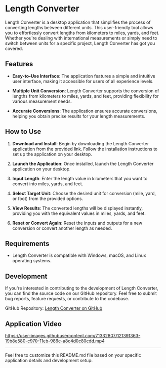 
# Length Converter

Length Converter is a desktop application that simplifies the process of converting lengths between different units. This user-friendly tool allows you to effortlessly convert lengths from kilometers to miles, yards, and feet. Whether you're dealing with international measurements or simply need to switch between units for a specific project, Length Converter has got you covered.

## Features

- **Easy-to-Use Interface**: The application features a simple and intuitive user interface, making it accessible for users of all experience levels.

- **Multiple Unit Conversion**: Length Converter supports the conversion of lengths from kilometers to miles, yards, and feet, providing flexibility for various measurement needs.

- **Accurate Conversions**: The application ensures accurate conversions, helping you obtain precise results for your length measurements.

## How to Use

1. **Download and Install**: Begin by downloading the Length Converter application from the provided link. Follow the installation instructions to set up the application on your desktop.

2. **Launch the Application**: Once installed, launch the Length Converter application on your desktop.

3. **Input Length**: Enter the length value in kilometers that you want to convert into miles, yards, and feet.

4. **Select Target Unit**: Choose the desired unit for conversion (mile, yard, or foot) from the provided options.

5. **View Results**: The converted lengths will be displayed instantly, providing you with the equivalent values in miles, yards, and feet.

6. **Reset or Convert Again**: Reset the inputs and outputs for a new conversion or convert another length as needed.

## Requirements

- Length Converter is compatible with Windows, macOS, and Linux operating systems.

## Development

If you're interested in contributing to the development of Length Converter, you can find the source code on our GitHub repository. Feel free to submit bug reports, feature requests, or contribute to the codebase.

GitHub Repository: [Length Converter on GitHub](https://github.com/NeamulIslamFahim/Length_Converter)

## Application Video

https://user-images.githubusercontent.com/71332807/121391363-19b8e580-c970-11eb-986c-a8c4d0c80cdd.mp4

---

Feel free to customize this README.md file based on your specific application details and development setup.





